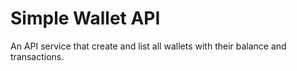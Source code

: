 # Simple Wallet API

An API service that create and list all wallets with their balance and transactions.
